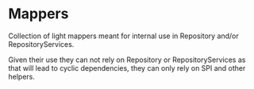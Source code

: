 # Mappers

Collection of light mappers meant for internal use in Repository
and/or RepositoryServices.

Given their use they can not rely on Repository or RepositoryServices as
that will lead to cyclic dependencies, they can only rely on SPI and other helpers.
